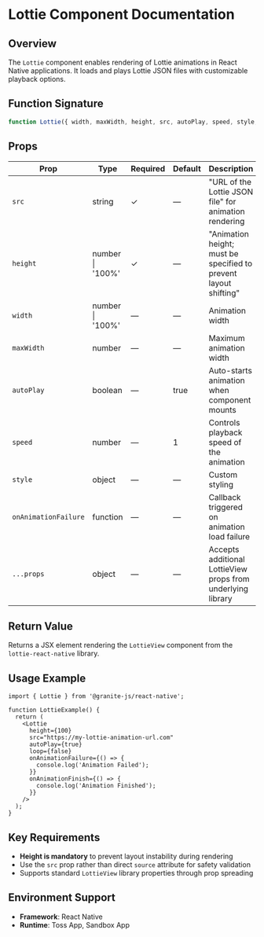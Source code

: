 # Lottie Component Documentation

## Overview

The `Lottie` component enables rendering of Lottie animations in React Native applications. It loads and plays Lottie JSON files with customizable playback options.

## Function Signature

```typescript
function Lottie({ width, maxWidth, height, src, autoPlay, speed, style, onAnimationFailure, ...props }: Props): JSX.Element;
```

## Props

| Prop | Type | Required | Default | Description |
|------|------|----------|---------|-------------|
| `src` | string | ✓ | — | "URL of the Lottie JSON file" for animation rendering |
| `height` | number \| '100%' | ✓ | — | "Animation height; must be specified to prevent layout shifting" |
| `width` | number \| '100%' | — | — | Animation width |
| `maxWidth` | number | — | — | Maximum animation width |
| `autoPlay` | boolean | — | true | Auto-starts animation when component mounts |
| `speed` | number | — | 1 | Controls playback speed of the animation |
| `style` | object | — | — | Custom styling |
| `onAnimationFailure` | function | — | — | Callback triggered on animation load failure |
| `...props` | object | — | — | Accepts additional LottieView props from underlying library |

## Return Value

Returns a JSX element rendering the `LottieView` component from the `lottie-react-native` library.

## Usage Example

```tsx
import { Lottie } from '@granite-js/react-native';

function LottieExample() {
  return (
    <Lottie
      height={100}
      src="https://my-lottie-animation-url.com"
      autoPlay={true}
      loop={false}
      onAnimationFailure={() => {
        console.log('Animation Failed');
      }}
      onAnimationFinish={() => {
        console.log('Animation Finished');
      }}
    />
  );
}
```

## Key Requirements

- **Height is mandatory** to prevent layout instability during rendering
- Use the `src` prop rather than direct `source` attribute for safety validation
- Supports standard `LottieView` library properties through prop spreading

## Environment Support

- **Framework**: React Native
- **Runtime**: Toss App, Sandbox App
